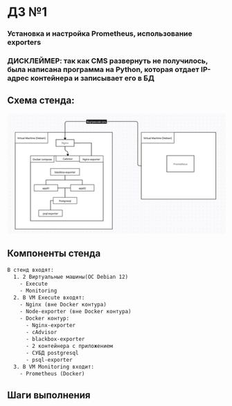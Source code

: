 # ДЗ №1 
### Установка и настройка Prometheus, использование exporters

### ДИСКЛЕЙМЕР: так как CMS развернуть не получилось, была написана программа на Python, которая отдает IP-адрес контейнера и записывает его в БД

## Схема стенда:
![alt text](https://github.com/dish0nest/Otus_Homework/blob/main/GAP-1/%D0%A1%D1%85%D0%B5%D0%BC%D0%B0%20%D1%81%D1%82%D0%B5%D0%BD%D0%B4%D0%B0.jpg)

## Компоненты стенда
```
В стенд входят:
  1. 2 Виртуальные машины(ОС Debian 12)
    - Execute
    - Monitoring
  2. В VM Execute входят:
    - Nginx (вне Docker контура)
    - Node-exporter (вне Docker контура)
    - Docker контур:
      - Nginx-exporter
      - cAdvisor
      - blackbox-exporter
      - 2 контейнера с приложением
      - СУБД postgresql
      - psql-exporter
  3. В VM Monitoring входит:
    - Prometheus (Docker)
```

## Шаги выполнения
```
```
